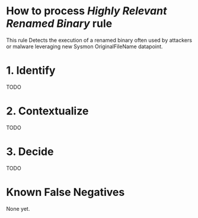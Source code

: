 # How to process *Highly Relevant Renamed Binary* rule
This rule Detects the execution of a renamed binary often used by attackers or malware leveraging new Sysmon OriginalFileName datapoint.

# 1. Identify
TODO

# 2. Contextualize
TODO

# 3. Decide
TODO

# Known False Negatives
None yet.
